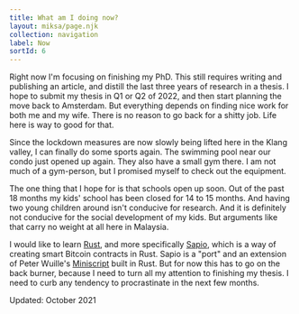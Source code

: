 ```yaml
---
title: What am I doing now?
layout: miksa/page.njk
collection: navigation
label: Now
sortId: 6
---
```


Right now I'm focusing on finishing my PhD. This still requires writing and publishing an article, and distill the last three years of research in a thesis. I hope to submit my thesis in Q1 or Q2 of 2022, and then start planning the move back to Amsterdam. But everything depends on finding nice work for both me and my wife. There is no reason to go back for a shitty job. Life here is way to good for that.

Since the lockdown measures are now slowly being lifted here in the Klang valley, I can finally do some sports again. The swimming pool near our condo just opened up again. They also have a small gym there. I am not much of a gym-person, but I promised myself to check out the equipment.

The one thing that I hope for is that schools open up soon. Out of the past 18 months my kids' school has been closed for 14 to 15 months. And having two young children around isn't conducive for research. And it is definitely not conducive for the social development of my kids. But arguments like that carry no weight at all here in Malaysia.

I would like to learn [Rust](https://www.rust-lang.org/), and more specifically [Sapio](https://learn.sapio-lang.org/), which is a way of creating smart Bitcoin contracts in Rust. Sapio is a "port" and an extension of Peter Wuille's [Miniscript](http://bitcoin.sipa.be/miniscript/) built in Rust. But for now this has to go on the back burner, because I need to turn all my attention to finishing my thesis. I need to curb any tendency to procrastinate in the next few months.

Updated: October 2021